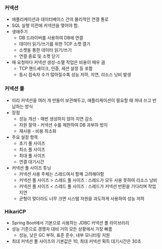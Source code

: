 ### 커넥션
- 애플리케이션과 데이터베이스 간의 물리적인 연결 통로
- SQL 실행 이전에 커넥션을 맺어야 함.
- 생애주기
	- DB 드라이버를 사용하여 DB에 연결
	- 데이터 읽기/쓰기를 위한 TCP 소켓 열기
	- 소켓을 통한 데이터 읽기/쓰기
	- 연결 종료 및 소켓 닫기
- 매 요청마다 커넥션 생성-소멸 작업은 비용이 매우 큼
	- TCP 핸드셰이크, 인증, 세션 설정 등 포함
	- 동시 접속자 수가 많아질수록 성능 저하, 지연, 리소스 낭비 발생

### 커넥션 풀
- 미리 커넥션을 여러 개 만들어 보관해두고, 애플리케이션이 필요할 때 꺼내 쓰고 반납하는 방식
- 장점
	- 성능 개선 - 매번 생성하지 않아 지연 감소
	- 자원 절약 - 커넥션 수를 제한하여 DB 과부하 방지
	- 재사용 - 비용 최소화
- 주요 설정 항목
	- 초기 풀 사이즈
	- 최소 풀 사이즈
	- 최대 풀 사이즈
	- 연결 대기시간
- 커넥션 풀 사이즈 튜닝
	- 커넥션 사용 주체는 스레드여서 함꼐 고려해야함
	- 커넥션 풀 사이즈 > 스레드 풀 사이즈 : 스레드가 모두 사용 못하여 리소스 낭비
	- 커넥션 풀 사이즈 < 스레드 풀 사이즈 : 스레드가 커넥션 반환을 기다리며 작업 지연
	- 균형이 맞더라도 너무 크면 시스템 자원을 과도하게 사용하여 성능 저하

### HikariCP
- Spring Boot에서 기본으로 사용하는 JDBC 커넥션 풀 라이브러리
- 성능 기준으로 경쟁자 대비 거의 모든 상황에서 가장 빠름
	- 성능, 낮은 GC 부하, 표준 준수, 내부 모니터링 지원
- 최대 커넥션 풀 사이즈의 기본값은 10, 최대 커넥션 획득 대기시간은 30초
